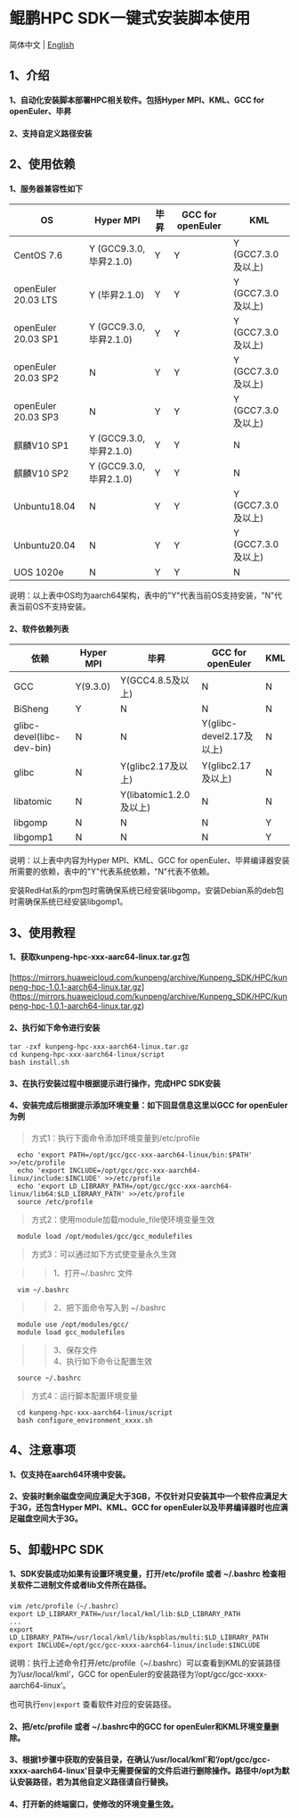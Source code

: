 # **鲲鹏HPC SDK一键式安装脚本使用**

简体中文 | [English](README_en.md)

## 1、介绍

#### 1、自动化安装脚本部署HPC相关软件。包括Hyper MPI、KML、GCC for openEuler、毕昇

#### 2、支持自定义路径安装


## 2、使用依赖

#### 1、服务器兼容性如下

|OS  |Hyper MPI  |毕昇 |GCC for openEuler  |KML   |  
|----| ----  | ---- | ---- | ----  |
| CentOS 7.6 | Y (GCC9.3.0,毕昇2.1.0) | Y | Y | Y (GCC7.3.0及以上) |
| openEuler 20.03 LTS  | Y (毕昇2.1.0) | Y | Y | Y (GCC7.3.0及以上) |
| openEuler 20.03 SP1  | Y (GCC9.3.0,毕昇2.1.0) | Y | Y | Y (GCC7.3.0及以上) |
| openEuler 20.03 SP2  | N | Y | Y | Y (GCC7.3.0及以上) |
| openEuler 20.03 SP3  | N | Y | Y | Y (GCC7.3.0及以上) |
| 麒麟V10 SP1  | Y (GCC9.3.0,毕昇2.1.0) | Y | Y | N  |
| 麒麟V10 SP2  | Y (GCC9.3.0,毕昇2.1.0) | Y | Y | N  |
| Unbuntu18.04  | N | Y | Y | Y (GCC7.3.0及以上)| 
| Unbuntu20.04  | N | Y | Y | Y (GCC7.3.0及以上) |
| UOS 1020e | N | Y | Y | N  |  

说明：以上表中OS均为aarch64架构，表中的"Y"代表当前OS支持安装，"N"代表当前OS不支持安装。

#### 2、软件依赖列表


| 依赖  |Hyper MPI  |毕昇 |GCC for openEuler  |KML  |  
|  ---- | ----  | ---- | ---- | ----  |
| GCC  | Y(9.3.0) | Y(GCC4.8.5及以上)| N | N |
| BiSheng  | Y | N | N | N  |
| glibc-devel(libc-dev-bin) | N  | N | Y(glibc-devel2.17及以上) | N  |
| glibc  | N | Y(glibc2.17及以上)| Y(glibc2.17及以上) | N  |
| libatomic  | N | Y(libatomic1.2.0及以上) | N | N  |  
| libgomp  | N | N | N | Y  |  
| libgomp1  | N | N | N | Y |  

说明：以上表中内容为Hyper MPI、KML、GCC for openEuler、毕昇编译器安装所需要的依赖，表中的"Y"代表系统依赖，"N"代表不依赖。  

安装RedHat系的rpm包时需确保系统已经安装libgomp。安装Debian系的deb包时需确保系统已经安装libgomp1。

## 3、使用教程

####  1、获取kunpeng-hpc-xxx-aarc64-linux.tar.gz包  
[https://mirrors.huaweicloud.com/kunpeng/archive/Kunpeng_SDK/HPC/kunpeng-hpc-1.0.1-aarch64-linux.tar.gz]
(https://mirrors.huaweicloud.com/kunpeng/archive/Kunpeng_SDK/HPC/kunpeng-hpc-1.0.1-aarch64-linux.tar.gz)
####  2、执行如下命令进行安装
```
tar -zxf kunpeng-hpc-xxx-aarch64-linux.tar.gz
cd kunpeng-hpc-xxx-aarch64-linux/script
bash install.sh
```
#### 3、在执行安装过程中根据提示进行操作，完成HPC SDK安装
#### 4、安装完成后根据提示添加环境变量：如下回显信息这里以GCC for openEuler为例

>方式1：执行下面命令添加环境变量到/etc/profile
```
  echo 'export PATH=/opt/gcc/gcc-xxx-aarch64-linux/bin:$PATH' >>/etc/profile
  echo 'export INCLUDE=/opt/gcc/gcc-xxx-aarch64-linux/include:$INCLUDE' >>/etc/profile
  echo 'export LD_LIBRARY_PATH=/opt/gcc/gcc-xxx-aarch64-linux/lib64:$LD_LIBRARY_PATH' >>/etc/profile
  source /etc/profile
```
>方式2：使用module加载module_file使环境变量生效
```
  module load /opt/modules/gcc/gcc_modulefiles
```
>方式3：可以通过如下方式使变量永久生效  

>>1、打开~/.bashrc 文件
```
  vim ~/.bashrc  
```
>>2、把下面命令写入到 ~/.bashrc 
```
  module use /opt/modules/gcc/
  module load gcc_modulefiles
```
>> 3、保存文件  
>> 4、执行如下命令让配置生效 
```
  source ~/.bashrc
```
>方式4：运行脚本配置环境变量
```
  cd kunpeng-hpc-xxx-aarch64-linux/script
  bash configure_environment_xxxx.sh
```

## 4、注意事项

#### 1、仅支持在aarch64环境中安装。
#### 2、安装时剩余磁盘空间应满足大于3GB，不仅针对只安装其中一个软件应满足大于3G，还包含Hyper MPI、KML、GCC for openEuler以及毕昇编译器时也应满足磁盘空间大于3G。

## 5、卸载HPC SDK
#### 1、SDK安装成功如果有设置环境变量，打开/etc/profile 或者 ~/.bashrc 检查相关软件二进制文件或者lib文件所在路径。
```
vim /etc/profile（~/.bashrc）
export LD_LIBRARY_PATH=/usr/local/kml/lib:$LD_LIBRARY_PATH
...
export LD_LIBRARY_PATH=/usr/local/kml/lib/kspblas/multi:$LD_LIBRARY_PATH
export INCLUDE=/opt/gcc/gcc-xxxx-aarch64-linux/include:$INCLUDE
```

说明：执行上述命令打开/etc/profile（~/.bashrc）可以查看到KML的安装路径为‘/usr/local/kml’，GCC for openEuler的安装路径为‘/opt/gcc/gcc-xxxx-aarch64-linux’。  

也可执行```env|export``` 查看软件对应的安装路径。

#### 2、把/etc/profile 或者 ~/.bashrc中的GCC for openEuler和KML环境变量删除。
#### 3、根据1步骤中获取的安装目录，在确认‘/usr/local/kml’和‘/opt/gcc/gcc-xxxx-aarch64-linux’目录中无需要保留的文件后进行删除操作。路径中/opt为默认安装路径，若为其他自定义路径请自行替换。
#### 4、打开新的终端窗口，使修改的环境变量生效。
